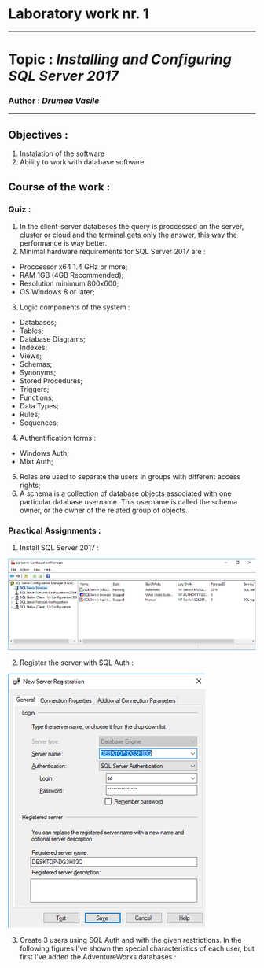 # Laboratory work nr. 1
-----
# Topic : *Installing and Configuring SQL Server 2017*
### Author : *Drumea Vasile*
-----
## Objectives :
1. Instalation of the software
2. Ability to work with database software

## Course of the work :
### Quiz :
1. In the client-server databeses the query is proccessed on the server, cluster or cloud and the terminal gets only the answer, this way the performance is way better.
2. Minimal hardware requirements for SQL Server 2017 are : 
  - Proccessor x64 1.4 GHz or more; 
  - RAM 1GB (4GB Recommended);
  - Resolution minimum 800x600;
  - OS Windows 8 or later;
3. Logic components of the system :
  - Databases;
  - Tables;
  - Database Diagrams;
  - Indexes;
  - Views;
  - Schemas;
  - Synonyms;
  - Stored Procedures; 
  - Triggers;
  - Functions;
  - Data Types;
  - Rules;
  - Sequences;
4. Authentification forms :
  - Windows Auth;
  - Mixt Auth;
5. Roles are used to separate the users in groups with different access rights;
6. A schema is a collection of database objects associated with one particular database username. This username is called the schema owner, or the owner of the related group of objects.

### Practical Assignments :
1. Install SQL Server 2017 : 

  ![](images/Capture1.PNG)
  
2. Register the server with SQL Auth :

  ![](images/Capture2.PNG)
  
3. Create 3 users using SQL Auth and with the given restrictions. In the following figures I've shown the special characteristics of each user, but first I've added the AdventureWorks databases : 
